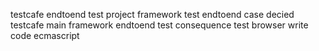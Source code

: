 testcafe endtoend test project framework test endtoend case decied testcafe main framework endtoend test consequence test browser write code ecmascript